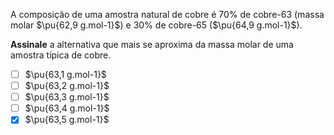 A composição de uma amostra natural de cobre é $70\%$ de cobre-63 (massa molar $\pu{62,9 g.mol-1}$) e $30\%$ de cobre-65 ($\pu{64,9 g.mol-1}$).

**Assinale** a alternativa que mais se aproxima da massa molar de uma amostra típica de cobre.

- [ ] $\pu{63,1 g.mol-1}$
- [ ] $\pu{63,2 g.mol-1}$
- [ ] $\pu{63,3 g.mol-1}$
- [ ] $\pu{63,4 g.mol-1}$
- [x] $\pu{63,5 g.mol-1}$
